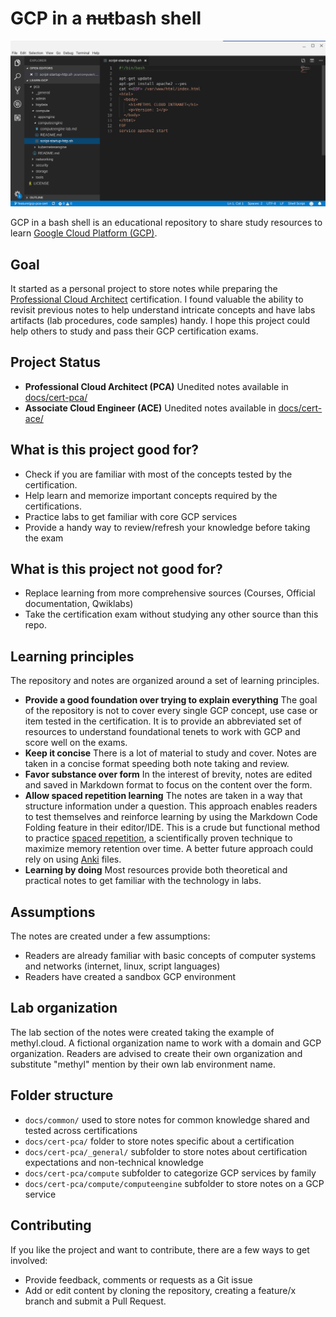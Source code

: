 # GCP in a ~~nut~~bash shell

![Learn GCP banner](docs/images/learn-gcp-banner.png)

GCP in a bash shell is an educational repository to share study resources to learn [Google Cloud Platform (GCP)][1].

## Goal
It started as a personal project to store notes while preparing the [Professional Cloud Architect][2] certification. I found valuable the ability to revisit previous notes to help understand intricate concepts and have labs artifacts (lab procedures, code samples) handy. I hope this project could help others to study and pass their GCP certification exams.

## Project Status
 - **Professional Cloud Architect (PCA)**
   Unedited notes available in [docs/cert-pca/][3]
 - **Associate Cloud Engineer (ACE)**
   Unedited notes available in [docs/cert-ace/][6]

## What is this project good for?
 - Check if you are familiar with most of the concepts tested by the certification.
 - Help learn and memorize important concepts required by the certifications.
 - Practice labs to get familiar with core GCP services
 - Provide a handy way to review/refresh your knowledge before taking the exam

## What is this project **not** good for?
 - Replace learning from more comprehensive sources (Courses, Official documentation, Qwiklabs)
 - Take the certification exam without studying any other source than this repo.

## Learning principles
The repository and notes are organized around a set of learning principles.

 - **Provide a good foundation over trying to explain everything**
   The goal of the repository is not to cover every single GCP concept, use case or item tested in the certification. It is to provide an abbreviated set of resources to understand foundational tenets to work with GCP and score well on the exams.
 - **Keep it concise**
   There is a lot of material to study and cover. Notes are taken in a concise format speeding both note taking and review.
 - **Favor substance over form**
   In the interest of brevity, notes are edited and saved in Markdown format to focus on the content over the form.
 - **Allow spaced repetition learning**
   The notes are taken in a way that structure information under a question. This approach enables readers to test themselves and reinforce learning by using the Markdown Code Folding feature in their editor/IDE. This is a crude but functional method to practice [spaced repetition][4], a scientifically proven technique to maximize memory retention over time. A better future approach could rely on using [Anki][5] files.
 - **Learning by doing**
   Most resources provide both theoretical and practical notes to get familiar with the technology in labs.

## Assumptions
The notes are created under a few assumptions:

 - Readers are already familiar with basic concepts of computer systems and networks (internet, linux, script languages)
 - Readers have created a sandbox GCP environment

## Lab organization
The lab section of the notes were created taking the example of methyl.cloud. A fictional organization name to work with a domain and GCP organization. Readers are advised to create their own organization and substitute "methyl" mention by their own lab environment name.

## Folder structure
  - ``docs/common/`` used to store notes for common knowledge shared and tested across certifications
  - ``docs/cert-pca/`` folder to store notes specific about a certification
  - ``docs/cert-pca/_general/`` subfolder to store notes about certification expectations and non-technical knowledge
  - ``docs/cert-pca/compute`` subfolder to categorize GCP services by family
  - ``docs/cert-pca/compute/computeengine`` subfolder to store notes on a GCP service

## Contributing
If you like the project and want to contribute, there are a few ways to get involved:

 - Provide feedback, comments or requests as a Git issue
 - Add or edit content by cloning the repository, creating a feature/x branch and submit a Pull Request.

[//]: # (URLS)
[1]: https://cloud.google.com/
[2]: https://cloud.google.com/certification/cloud-architect
[3]: docs/cert-pca/
[4]: https://en.wikipedia.org/wiki/Spaced_repetition
[5]: https://apps.ankiweb.net/
[6]: docs/cert-ace/
